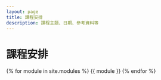 ```yaml
---
layout: page
title: 課程安排
description: 課程主題、日期、參考資料等
---
```


# 課程安排

{% for module in site.modules %}
{{ module }}
{% endfor %}
